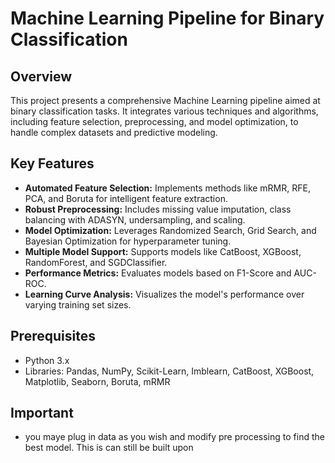 # Machine Learning Pipeline for Binary Classification

## Overview
This project presents a comprehensive Machine Learning pipeline aimed at binary classification tasks. It integrates various techniques and algorithms, including feature selection, preprocessing, and model optimization, to handle complex datasets and predictive modeling.

## Key Features
- **Automated Feature Selection:** Implements methods like mRMR, RFE, PCA, and Boruta for intelligent feature extraction.
- **Robust Preprocessing:** Includes missing value imputation, class balancing with ADASYN, undersampling, and scaling.
- **Model Optimization:** Leverages Randomized Search, Grid Search, and Bayesian Optimization for hyperparameter tuning.
- **Multiple Model Support:** Supports models like CatBoost, XGBoost, RandomForest, and SGDClassifier.
- **Performance Metrics:** Evaluates models based on F1-Score and AUC-ROC.
- **Learning Curve Analysis:** Visualizes the model's performance over varying training set sizes.

## Prerequisites
- Python 3.x
- Libraries: Pandas, NumPy, Scikit-Learn, Imblearn, CatBoost, XGBoost, Matplotlib, Seaborn, Boruta, mRMR

## Important
- you maye plug in data as you wish and modify pre processing to find the best model. This is can still be built upon

